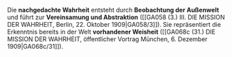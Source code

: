 
Die **nachgedachte Wahrheit** entsteht durch **Beobachtung der Außenwelt** und führt zur **Vereinsamung und Abstraktion** ([[GA058 (3.) III. DIE MISSION DER WAHRHEIT, Berlin, 22. Oktober 1909|GA058/3]]). Sie repräsentiert die Erkenntnis bereits in der Welt **vorhandener Weisheit** ([[GA068c (31.) DIE MISSION DER WAHRHEIT, öffentlicher Vortrag München, 6. Dezember 1909|GA068c/31]]).
